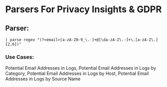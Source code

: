 # Parsers For Privacy Insights & GDPR

## Parser:
```
| parse regex "(?<email>[a-zA-Z0-9_\.-]+@[\da-zA-Z\.-]+\.[a-zA-Z\.]{2,6})"
```
### Use Cases:
Potential Email Addresses in Logs, Potential Email Addresses in Logs by Category, Potential Email Addresses in Logs by Host, Potential Email Addresses in Logs by Source Name


